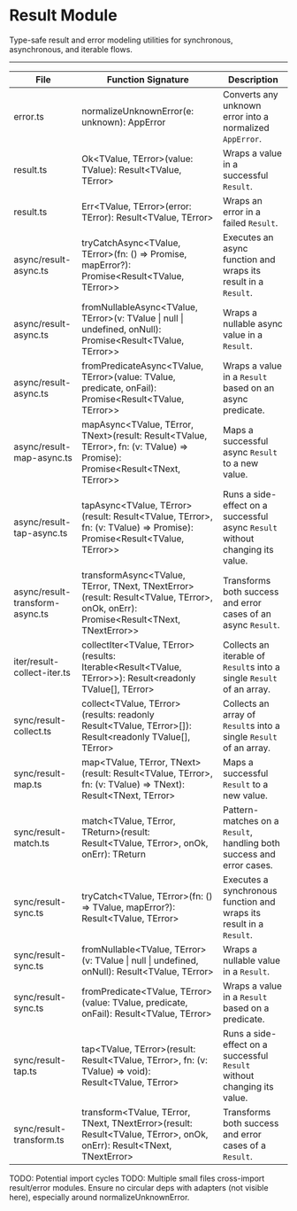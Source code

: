 # Result Module

Type-safe result and error modeling utilities for synchronous, asynchronous, and iterable flows.

---

| File                            | Function Signature                                                                                                                 | Description                                                                   |
|---------------------------------|------------------------------------------------------------------------------------------------------------------------------------|-------------------------------------------------------------------------------|
| error.ts                        | normalizeUnknownError(e: unknown): AppError                                                                                        | Converts any unknown error into a normalized `AppError`.                      |
| result.ts                       | Ok<TValue, TError>(value: TValue): Result<TValue, TError>                                                                          | Wraps a value in a successful `Result`.                                       |
| result.ts                       | Err<TValue, TError>(error: TError): Result<TValue, TError>                                                                         | Wraps an error in a failed `Result`.                                          |
| async/result-async.ts           | tryCatchAsync<TValue, TError>(fn: () => Promise<TValue>, mapError?): Promise<Result<TValue, TError>>                               | Executes an async function and wraps its result in a `Result`.                |
| async/result-async.ts           | fromNullableAsync<TValue, TError>(v: TValue \| null \| undefined, onNull): Promise<Result<TValue, TError>>                         | Wraps a nullable async value in a `Result`.                                   |
| async/result-async.ts           | fromPredicateAsync<TValue, TError>(value: TValue, predicate, onFail): Promise<Result<TValue, TError>>                              | Wraps a value in a `Result` based on an async predicate.                      |
| async/result-map-async.ts       | mapAsync<TValue, TError, TNext>(result: Result<TValue, TError>, fn: (v: TValue) => Promise<TNext>): Promise<Result<TNext, TError>> | Maps a successful async `Result` to a new value.                              |
| async/result-tap-async.ts       | tapAsync<TValue, TError>(result: Result<TValue, TError>, fn: (v: TValue) => Promise<void>): Promise<Result<TValue, TError>>        | Runs a side-effect on a successful async `Result` without changing its value. |
| async/result-transform-async.ts | transformAsync<TValue, TError, TNext, TNextError>(result: Result<TValue, TError>, onOk, onErr): Promise<Result<TNext, TNextError>> | Transforms both success and error cases of an async `Result`.                 |
| iter/result-collect-iter.ts     | collectIter<TValue, TError>(results: Iterable<Result<TValue, TError>>): Result<readonly TValue[], TError>                          | Collects an iterable of `Result`s into a single `Result` of an array.         |
| sync/result-collect.ts          | collect<TValue, TError>(results: readonly Result<TValue, TError>[]): Result<readonly TValue[], TError>                             | Collects an array of `Result`s into a single `Result` of an array.            |
| sync/result-map.ts              | map<TValue, TError, TNext>(result: Result<TValue, TError>, fn: (v: TValue) => TNext): Result<TNext, TError>                        | Maps a successful `Result` to a new value.                                    |
| sync/result-match.ts            | match<TValue, TError, TReturn>(result: Result<TValue, TError>, onOk, onErr): TReturn                                               | Pattern-matches on a `Result`, handling both success and error cases.         |
| sync/result-sync.ts             | tryCatch<TValue, TError>(fn: () => TValue, mapError?): Result<TValue, TError>                                                      | Executes a synchronous function and wraps its result in a `Result`.           |
| sync/result-sync.ts             | fromNullable<TValue, TError>(v: TValue \| null \| undefined, onNull): Result<TValue, TError>                                       | Wraps a nullable value in a `Result`.                                         |
| sync/result-sync.ts             | fromPredicate<TValue, TError>(value: TValue, predicate, onFail): Result<TValue, TError>                                            | Wraps a value in a `Result` based on a predicate.                             |
| sync/result-tap.ts              | tap<TValue, TError>(result: Result<TValue, TError>, fn: (v: TValue) => void): Result<TValue, TError>                               | Runs a side-effect on a successful `Result` without changing its value.       |
| sync/result-transform.ts        | transform<TValue, TError, TNext, TNextError>(result: Result<TValue, TError>, onOk, onErr): Result<TNext, TNextError>               | Transforms both success and error cases of a `Result`.                        |

TODO: Potential import cycles
TODO: Multiple small files cross-import result/error modules. Ensure no circular deps with adapters (not visible here),
especially around normalizeUnknownError.
